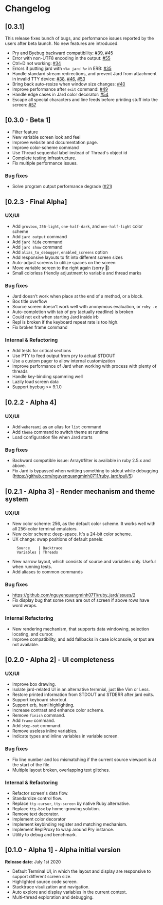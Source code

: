 # Changelog

## [0.3.1]
This release fixes bunch of bugs, and performance issues reported by the users after beta launch. No new features are introduced.

- Pry and Byebug backward compatibility: [#39](https://github.com/nguyenquangminh0711/ruby_jard/issues/39), [#45](https://github.com/nguyenquangminh0711/ruby_jard/issues/45)
- Error with non-UTF8 encoding in the output: [#55](https://github.com/nguyenquangminh0711/ruby_jard/issues/55)
- Ctrl+D not working: [#34](https://github.com/nguyenquangminh0711/ruby_jard/issues/34)
- Errors if putting jard with `<%= jard %>` in ERB: [#35](https://github.com/nguyenquangminh0711/ruby_jard/issues/35)
- Handle standard stream redirections, and prevent Jard from attachment in invalid TTY device: [#38](https://github.com/nguyenquangminh0711/ruby_jard/issues/38), [#46](https://github.com/nguyenquangminh0711/ruby_jard/issues/46), [#53](https://github.com/nguyenquangminh0711/ruby_jard/issues/53)
- Bring back auto-resize when window size changes: [#40](https://github.com/nguyenquangminh0711/ruby_jard/issues/40)
- Improve performance after `exit` command: [#49](https://github.com/nguyenquangminh0711/ruby_jard/issues/49)
- Handle edge cases in Jard color decorator: [#54](https://github.com/nguyenquangminh0711/ruby_jard/issues/54)
- Escape all special characters and line feeds before printing stuff into the screen: [#57](https://github.com/nguyenquangminh0711/ruby_jard/issues/57)

## [0.3.0 - Beta 1]
- Filter feature
- New variable screen look and feel
- Improve website and documentation page.
- Improve color-scheme command
- Use Thread sequential label instead of Thread's object id
- Complete testing infrastructure.
- Fix multiple performance issues.

### Bug fixes
- Solve program output performance degrade ([#21](https://github.com/nguyenquangminh0711/ruby_jard/pull/21))

## [0.2.3 - Final Alpha]

### UX/UI
- Add `gruvbox`, `256-light`, `one-half-dark`, and `one-half-light` color scheme
- Add `jard output` command
- Add `jard hide` command
- Add `jard show` command
- Add `alias_to_debugger`, `enabled_screens` option
- Add responsive layouts to fit into different screen sizes
- Auto-adjust screens to utilize spaces on the screen
- Move variable screen to the right again (sorry :pray:)
- Small colorless friendly adjustment to variable and thread marks

### Bug fixes
- Jard doesn't work when place at the end of a method, or a block.
- Box title overflow
- Source screen doesn't work well with anonymous evaluation, or `ruby -e`
- Auto-completion with tab of pry (actually readline) is broken
- Could not exit when starting Jard inside irb
- Repl is broken if the keyboard repeat rate is too high.
- Fix broken frame command

### Internal & Refactoring
- Add tests for critical sections
- Use PTY to feed output from pry to actual STDOUT
- Use a custom pager to allow internal customization
- Improve performance of Jard when working with process with plenty of threads
- Handle key-binding spamming well
- Lazily load screen data
- Support byebug >= 9.1.0

## [0.2.2 - Alpha 4]

### UX/UI
- Add `wehereami` as an alias for `list` command
- Add `theme` command to switch theme at runtime
- Load configuration file when Jard starts

### Bug fixes
- Backward compatible issue: Array#filter is available in ruby 2.5.x and above.
- Fix Jard is bypassed when writting something to stdout while debugging (https://github.com/nguyenquangminh0711/ruby_jard/pull/5)

## [0.2.1 - Alpha 3] - Render mechanism and theme system
### UX/UI
- New color scheme: 256, as the default color scheme. It works well with all 256-color terminal emulators.
- New color scheme: deep-space. It's a 24-bit color scheme.
- UX change: swap positions of default panels:
    ```
      Source    | Backtrace
      Variables | Threads
    ```
- New narrow layout, which consists of source and variables only. Useful when running tests.
- Add aliases to common commands
### Bug fixes
- https://github.com/nguyenquangminh0711/ruby_jard/issues/2
- Fix display bug that some rows are out of screen if above rows have word wraps.
### Internal Refactoring
- New rendering mechanism, that supports data windowing, selection locating, and cursor.
- Improve compatibility, and add fallbacks in case io/console, or tput are not available.

## [0.2.0 - Alpha 2] - UI completeness

### UX/UI
- Improve box drawing.
- Isolate jard-related UI in an alternative termnial, just like Vim or Less.
- Restore printed information from STDOUT and STDERR after jard exits.
- Support keyboard shortcut.
- Support erb, haml highlighting.
- Increase contrast and enhance color scheme.
- Remove `finish` command.
- Add `frame` command.
- Add `step-out` command.
- Remove useless inline variables.
- Indicate types and inline variables in variable screen.

### Bug fixes
- Fix line number and loc mismatching if the current source viewport is at the start of the file.
- Multiple layout broken, overlapping text glitches.

### Internal & Refactoring
- Refactor screen's data flow.
- Standardize control flow.
- Replace `tty-cursor`, `tty-screen` by native Ruby alternative.
- Replace `tty-box` by home-growing solution.
- Remove text decorator.
- Implement color decorator
- Implement keybinding register and matching mechanism.
- Implement ReplProxy to wrap around Pry instance.
- Utility to debug and benchmark.

## [0.1.0 - Alpha 1] - Alpha initial version
**Release date**: July 1st 2020

- Default Terminal UI, in which the layout and display are responsive to support different screen size.
- Highlighted source code screen.
- Stacktrace visulization and navigation.
- Auto explore and display variables in the current context.
- Multi-thread exploration and debugging.
